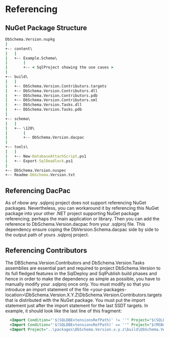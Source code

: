 # Referencing

## NuGet Package Structure

```cmd
DbSchema.Version.nupkg
|
+-- content\
|   | 
|   +-- Example.Schema\
|       | 
|       +-- < SqlProject showing the use cases >
|
+-- build\
|   | 
|   +-- DbSchema.Version.Contributors.targets
|   +-- DbSchema.Version.Contributors.dll
|   +-- DbSchema.Version.Contributors.pdb
|   +-- DbSchema.Version.Contributors.xml
|   +-- DbSchema.Version.Tasks.dll
|   +-- DbSchema.Version.Tasks.pdb
|
+-- schema\
|   | 
|   +-- \120\
|       | 
|       +-- DbSchema.Version.dacpac
|
+-- tools\
|   | 
|   +-- New-DatabaseAttachScript.ps1
|   +-- Export-SqlDeadlock.ps1
|
+-- DbSchema.Version.nuspec
+-- Readme-DbSchema.Version.txt
```

## Referencing DacPac

As of nbow any .sqlproj project does not support referencing NuGet packages. Nevertheless, you can workaround it by referencing this NuGet package into your other .NET project supporting NuGet package referencing; perhaps the main application or library. Then you can add the reference to DbSchema.Version.dacpac from your .sqlproj file. This dependency ensure coping the DbVersion.Schema.dacpac side by side to the output path of yours .sqlproj project.

## Referencing Contributors

The DBSchema.Version.Contributors and DbSchema.Version.Tasks assemblies are essential part and required to project DbSchema.Version to its full fledged features in the SqlDeploy and SqlPublish build phases and hence in order to make the dependency as simple as possible, you have to manually modify your .sqlproj once only. You must modify so that you introduce an import statement of the file \<your-packages-location>\DbSchema.Version.X.Y.Z\DbSchema.Version.Contributors.targets that is distributed with the NuGet package. You must put the import statement just after the import statement for the last SSDT targets. In example, it should look like the last line of this fragment:
```xml
  <Import Condition="'$(SQLDBExtensionsRefPath)' != ''" Project="$(SQLDBExtensionsRefPath)\Microsoft.Data.Tools.Schema.SqlTasks.targets" />
  <Import Condition="'$(SQLDBExtensionsRefPath)' == ''" Project="$(MSBuildExtensionsPath)\Microsoft\VisualStudio\v$(VisualStudioVersion)\SSDT\Microsoft.Data.Tools.Schema.SqlTasks.targets" />
  <Import Project="..\packages\DbSchema.Version.x.y.z\build\DbSchema.Version.Contributors.targets" />
```

